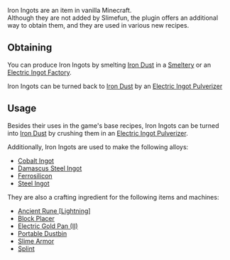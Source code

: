 Iron Ingots are an item in vanilla Minecraft.<br>
Although they are not added by Slimefun, the plugin offers an additional way to obtain them, and they are used in various new recipes.

## Obtaining

You can produce Iron Ingots by smelting [Iron Dust](https://github.com/Slimefun/Slimefun4/wiki/Iron-Dust) in a [Smeltery](https://github.com/Slimefun/Slimefun4/wiki/Smeltery) or an [Electric Ingot Factory](https://github.com/Slimefun/Slimefun4/wiki/Electric-Ingot-Factory).

Iron Ingots can be turned back to [Iron Dust](https://github.com/Slimefun/Slimefun4/wiki/Iron-Dust) by an [Electric Ingot Pulverizer](https://github.com/Slimefun/Slimefun4/wiki/Electric-Ingot-Pulverizer)

## Usage

Besides their uses in the game's base recipes, Iron Ingots can be turned into [Iron Dust](https://github.com/Slimefun/Slimefun4/wiki/Iron-Dust) by crushing them in an [Electric Ingot Pulverizer](https://github.com/Slimefun/Slimefun4/wiki/Electric-Ingot-Pulverizer).

Additionally, Iron Ingots are used to make the following alloys:

* [Cobalt Ingot](https://github.com/Slimefun/Slimefun4/wiki/Cobalt-Ingot)
* [Damascus Steel Ingot](https://github.com/Slimefun/Slimefun4/wiki/Damascus-Steel-Ingot)
* [Ferrosilicon](https://github.com/Slimefun/Slimefun4/wiki/Ferrosilicon)
* [Steel Ingot](https://github.com/Slimefun/Slimefun4/wiki/Steel-Ingot)

They are also a crafting ingredient for the following items and machines:

* [Ancient Rune [Lightning]](https://github.com/Slimefun/Slimefun4/wiki/Ancient-Runes)
* [Block Placer](https://github.com/Slimefun/Slimefun4/wiki/Block-Placer)
* [Electric Gold Pan (II)](https://github.com/Slimefun/Slimefun4/wiki/Electric-Gold-Pan)
* [Portable Dustbin](https://github.com/Slimefun/Slimefun4/wiki/Portable-Dustbin)
* [Slime Armor](https://github.com/Slimefun/Slimefun4/wiki/Magical-Armor#the-leather-&-iron-slime-set)
* [Splint](https://github.com/Slimefun/Slimefun4/wiki/Medical-Supplies)

